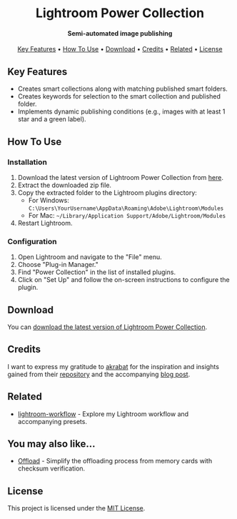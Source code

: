 <h1 align="center">
  Lightroom Power Collection
</h1>

<h4 align="center">Semi-automated image publishing</h4>
<p align="center">
  <a href="#key-features">Key Features</a> •
  <a href="#how-to-use">How To Use</a> •
  <a href="#download">Download</a> •
  <a href="#credits">Credits</a> •
  <a href="#related">Related</a> •
  <a href="#license">License</a>
</p>

## Key Features

- Creates smart collections along with matching published smart folders.
- Creates keywords for selection to the smart collection and published folder.
- Implements dynamic publishing conditions (e.g., images with at least 1 star and a green label).

## How To Use

### Installation

1. Download the latest version of Lightroom Power Collection from [here](https://github.com/thejoltjoker/lightroom-power-collection/releases/latest).
2. Extract the downloaded zip file.
3. Copy the extracted folder to the Lightroom plugins directory:
   - For Windows: `C:\Users\YourUsername\AppData\Roaming\Adobe\Lightroom\Modules`
   - For Mac: `~/Library/Application Support/Adobe/Lightroom/Modules`
4. Restart Lightroom.

### Configuration

1. Open Lightroom and navigate to the "File" menu.
2. Choose "Plug-in Manager."
3. Find "Power Collection" in the list of installed plugins.
4. Click on "Set Up" and follow the on-screen instructions to configure the plugin.

## Download

You can [download the latest version of Lightroom Power Collection](https://codeload.github.com/thejoltjoker/lightroom-power-collection/zip/refs/heads/main).

## Credits

I want to express my gratitude to [akrabat](https://github.com/akrabat) for the inspiration and insights gained from their [repository](https://github.com/akrabat/new-collection-set-lrplugin) and the accompanying [blog post](https://akrabat.com/creating-collections-with-the-lightroom-classic-sdk/).

## Related

- [lightroom-workflow](https://github.com/thejoltjoker/lightroom-workflow) - Explore my Lightroom workflow and accompanying presets.

## You may also like...

- [Offload](https://github.com/thejoltjoker/offload) - Simplify the offloading process from memory cards with checksum verification.

## License

This project is licensed under the [MIT License](LICENSE).